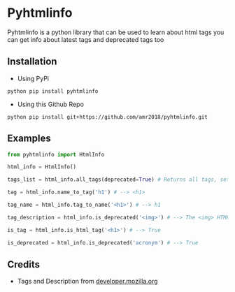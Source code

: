 # Pyhtmlinfo

Pyhtmlinfo is a python library that can be used to learn about html tags
you can get info about latest tags and deprecated tags too

## Installation

* Using PyPi
```
python pip install pyhtmlinfo
````

* Using this Github Repo
```
python pip install git+https://github.com/amr2018/pyhtmlinfo.git
````

## Examples

```python
from pyhtmlinfo import HtmlInfo

html_info = HtmlInfo()

tags_list = html_info.all_tags(deprecated=True) # Returns all tags, set deprecated False to return only working tags.

tag = html_info.name_to_tag('h1') # --> <h1>

tag_name = html_info.tag_to_name('<h1>') # --> h1

tag_description = html_info.is_deprecated('<img>') # --> The <img> HTML element embeds an image into the document.

is_tag = html_info.is_html_tag('<h1>') # --> True

is_deprecated = html_info.is_deprecated('acronym') # --> True
```

## Credits

* Tags and Description from [developer.mozilla.org](https://developer.mozilla.org/en-US/docs/Web/HTML/Element#main_root)
